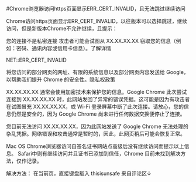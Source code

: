 #Chrome浏览器访问https页面显示ERR_CERT_INVALID，且无法跳过继续访问

 Chrome访问https页面显示ERR_CERT_INVALID，以往版本可以选择跳过，继续访问，但是新版本Chrome不允许继续，且提示：

您的连接不是私密连接
攻击者可能会试图从 XX.XX.XX.XX 窃取您的信息（例如：密码、通讯内容或信用卡信息）。了解详情

NET::ERR_CERT_INVALID

将您访问的部分网页的网址、有限的系统信息以及部分网页内容发送给 Google，以帮助我们提升 Chrome 的安全性。隐私权政策

XX.XX.XX.XX 通常会使用加密技术来保护您的信息。Google Chrome 此次尝试连接到 XX.XX.XX.XX 时，此网站发回了异常的错误凭据。这可能是因为有攻击者在试图冒充 XX.XX.XX.XX，或 Wi-Fi 登录屏幕中断了此次连接。请放心，您的信息仍然是安全的，因为 Google Chrome 尚未进行任何数据交换便停止了连接。

您目前无法访问 XX.XX.XX.XX，因为此网站发送了 Google Chrome 无法处理的杂乱凭据。网络错误和攻击通常是暂时的，因此，此网页稍后可能会恢复正常。

Mac OS Chrome浏览器访问自签名证书网站点高级后没有继续访问而提示以上信息。
Safari中则有继续访问并且证书已添加到信任，Chrome 目前未找到解决方法，仅作记录。

解决方法： 在当前页，直接键盘敲入 thisisunsafe 来自评论区↓

